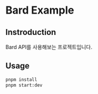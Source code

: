 # Bard Example

## Instroduction

Bard API를 사용해보는 프로젝트입니다.

## Usage

```sh
pnpm install
pnpm start:dev
```
